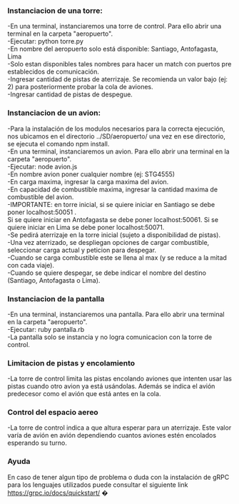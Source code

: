 ### Instanciacion de una torre:
-En una terminal, instanciaremos una torre de control. Para ello abrir una terminal
en la carpeta "aeropuerto".  
-Ejecutar: python torre.py  
-En nombre del aeropuerto solo está disponible: Santiago, Antofagasta, Lima  
-Solo estan disponibles tales nombres para hacer un match con puertos pre establecidos de comunicación.  
-Ingresar cantidad de pistas de aterrizaje. Se recomienda un valor bajo (ej: 2) para posteriormente probar la cola de aviones.  
-Ingresar cantidad de pistas de despegue.  

### Instanciacion de un avion:
-Para la instalación de los modulos necesarios para la correcta ejecución, nos ubicamos en el directorio ../SD/aeropuerto/ una vez en ese directorio, se ejecuta el comando npm install.   
-En una terminal, instanciaremos un avion. Para ello abrir una terminal en la carpeta 
"aeropuerto".  
-Ejecutar: node avion.js  
-En nombre avion poner cualquier nombre (ej: STG4555)  
-En carga maxima, ingresar la carga maxima del avion.  
-En capacidad de combustible maxima, ingresar la cantidad maxima de combustible del avion.  
-IMPORTANTE: en torre inicial, si se quiere iniciar en Santiago se debe poner localhost:50051 .  
Si se quiere iniciar en Antofagasta se debe poner localhost:50061.
Si se quiere iniciar en Lima se debe poner localhost:50071.   
-Se pedirá aterrizaje en la torre inicial (sujeto a disponibilidad de pistas).  
-Una vez aterrizado, se despliegan opciones de cargar combustible, seleccionar carga actual y peticion para despegar.  
-Cuando se carga combustible este se llena al max (y se reduce a la mitad con cada viaje).  
-Cuando se quiere despegar, se debe indicar el nombre del destino (Santiago, Antofagasta o Lima).  

### Instanciacion de la pantalla
-En una terminal, instanciaremos una pantalla. Para ello abrir una terminal en la carpeta "aeropuerto".  
-Ejecutar: ruby pantalla.rb  
-La pantalla solo se instancia y no logra comunicacion con la torre de control.  

### Limitacion de pistas y encolamiento
-La torre de control limita las pistas encolando aviones que intenten usar las pistas
cuando otro avion ya está usándolas. Además se indica el avión predecesor como el avión
que está antes en la cola.

### Control del espacio aereo
-La torre de control indica a que altura esperar para un aterrizaje. Este valor
varía de avión en avión dependiendo cuantos aviones estén encolados esperando su
turno.

### Ayuda
En caso de tener algun tipo de problema o duda con la instalación de gRPC para los lenguajes utilizados puede consultar el siguiente link https://grpc.io/docs/quickstart/ 
�
